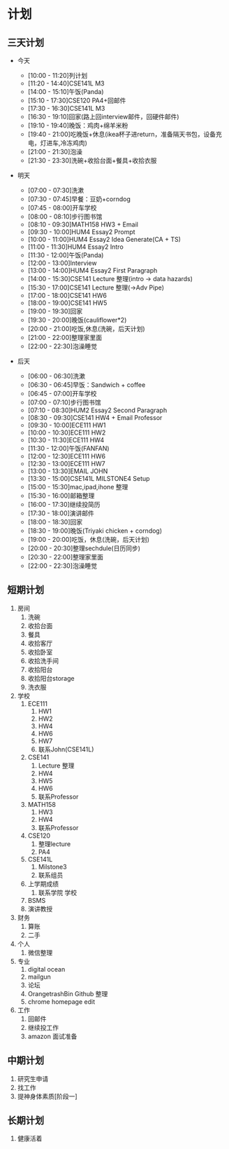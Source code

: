 # 计划

## 三天计划
- 今天
  - [10:00 - 11:20]列计划
  - [11:20 - 14:40]CSE141L M3
  - [14:00 - 15:10]午饭(Panda)
  - [15:10 - 17:30]CSE120 PA4+回邮件
  - [17:30 - 16:30]CSE141L M3
  - [16:30 - 19:10]回家(路上回interview邮件，回硬件邮件)
  - [19:10 - 19:40]晚饭：鸡肉+绵羊米粉
  - [19:40 - 21:00]吃晚饭+休息(ikea杯子进return，准备隔天书包，设备充电，灯进车,冷冻鸡肉)
  - [21:00 - 21:30]泡澡
  - [21:30 - 23:30]洗碗+收拾台面+餐具+收拾衣服

- 明天
  - [07:00 - 07:30]洗漱
  - [07:30 - 07:45]早餐：豆奶+corndog
  - [07:45 - 08:00]开车学校
  - [08:00 - 08:10]步行图书馆
  - [08:10 - 09:30]MATH158 HW3 + Email
  - [09:30 - 10:00]HUM4 Essay2 Prompt
  - [10:00 - 11:00]HUM4 Essay2 Idea Generate(CA + TS)
  - [11:00 - 11:30]HUM4 Essay2 Intro
  - [11:30 - 12:00]午饭(Panda)
  - [12:00 - 13:00]Interview
  - [13:00 - 14:00]HUM4 Essay2 First Paragraph
  - [14:00 - 15:30]CSE141 Lecture 整理(intro -> data hazards)
  - [15:30 - 17:00]CSE141 Lecture 整理(->Adv Pipe)
  - [17:00 - 18:00]CSE141 HW6
  - [18:00 - 19:00]CSE141 HW5
  - [19:00 - 19:30]回家
  - [19:30 - 20:00]晚饭(cauliflower*2)
  - [20:00 - 21:00]吃饭,休息(洗碗，后天计划)
  - [21:00 - 22:00]整理家里面
  - [22:00 - 22:30]泡澡睡觉

- 后天
  - [06:00 - 06:30]洗漱
  - [06:30 - 06:45]早饭：Sandwich + coffee
  - [06:45 - 07:00]开车学校
  - [07:00 - 07:10]步行图书馆
  - [07:10 - 08:30]HUM2 Essay2 Second Paragraph
  - [08:30 - 09:30]CSE141 HW4 + Email Professor
  - [09:30 - 10:00]ECE111 HW1
  - [10:00 - 10:30]ECE111 HW2
  - [10:30 - 11:30]ECE111 HW4
  - [11:30 - 12:00]午饭(FANFAN)
  - [12:00 - 12:30]ECE111 HW6
  - [12:30 - 13:00]ECE111 HW7
  - [13:00 - 13:30]EMAIL JOHN
  - [13:30 - 15:00]CSE141L MILSTONE4 Setup
  - [15:00 - 15:30]mac,ipad,ihone 整理
  - [15:30 - 16:00]邮箱整理
  - [16:00 - 17:30]继续投简历
  - [17:30 - 18:00]演讲邮件
  - [18:00 - 18:30]回家
  - [18:30 - 19:00]晚饭(Triyaki chicken + corndog)
  - [19:00 - 20:00]吃饭，休息(洗碗，后天计划)
  - [20:00 - 20:30]整理sechdule(日历同步)
  - [20:30 - 22:00]整理家里面
  - [22:00 - 22:30]泡澡睡觉

## 短期计划
1. 房间
   1. 洗碗
   2. 收拾台面
   3. 餐具
   4. 收拾客厅
   5. 收拾卧室
   6. 收拾洗手间
   7. 收拾阳台
   8. 收拾阳台storage
   9. 洗衣服
2. 学校
   1. ECE111
      1. HW1
      2. HW2
      3. HW4
      4. HW6
      5. HW7
      6. 联系John(CSE141L)
   2. CSE141
      1. Lecture 整理
      2. HW4
      3. HW5
      4. HW6
      5. 联系Professor
   3. MATH158
      1. HW3
      2. HW4
      3. 联系Professor
   4. CSE120
      1. 整理lecture
      2. PA4
   5. CSE141L
      1. Milstone3
      2. 联系组员
   6. 上学期成绩
      1. 联系学院 学校
   7. BSMS
   8. 演讲教授
3. 财务
   1. 算账
   2. 二手
4. 个人
   1. 微信整理
5. 专业
   1. digital ocean
   2. mailgun
   3. 论坛
   4. OrangetrashBin Github 整理
   5. chrome homepage edit
6. 工作
   1. 回邮件
   2. 继续投工作
   3. amazon 面试准备

## 中期计划

1. 研究生申请
2. 找工作
3. 提神身体素质[阶段一]

## 长期计划
1. 健康活着